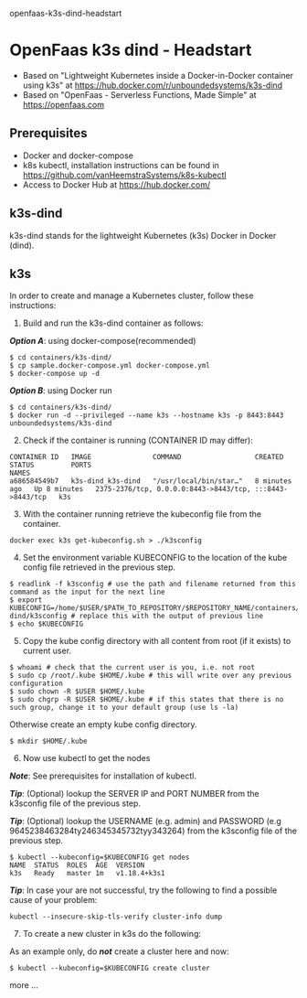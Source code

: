openfaas-k3s-dind-headstart
# OpenFaas k3s dind - Headstart
- Based on "Lightweight Kubernetes inside a Docker-in-Docker container using k3s" at https://hub.docker.com/r/unboundedsystems/k3s-dind
- Based on "OpenFaas - Serverless Functions, Made Simple" at https://openfaas.com

## Prerequisites
- Docker and docker-compose
- k8s kubectl, installation instructions can be found in https://github.com/vanHeemstraSystems/k8s-kubectl
- Access to Docker Hub at https://hub.docker.com/

## k3s-dind
k3s-dind stands for the lightweight Kubernetes (k3s) Docker in Docker (dind).

## k3s
In order to create and manage a Kubernetes cluster, follow these instructions:

1. Build and run the k3s-dind container as follows:

***Option A***: using docker-compose(recommended)
```
$ cd containers/k3s-dind/
$ cp sample.docker-compose.yml docker-compose.yml
$ docker-compose up -d
```

***Option B***: using Docker run
```
$ cd containers/k3s-dind/
$ docker run -d --privileged --name k3s --hostname k3s -p 8443:8443 unboundedsystems/k3s-dind
```

2. Check if the container is running (CONTAINER ID may differ):
```
CONTAINER ID   IMAGE               COMMAND                  CREATED         STATUS         PORTS                                                      NAMES
a686584549b7   k3s-dind_k3s-dind   "/usr/local/bin/star…"   8 minutes ago   Up 8 minutes   2375-2376/tcp, 0.0.0.0:8443->8443/tcp, :::8443->8443/tcp   k3s
```

3. With the container running retrieve the kubeconfig file from the container.
```
docker exec k3s get-kubeconfig.sh > ./k3sconfig
```

4. Set the environment variable KUBECONFIG to the location of the kube config file retrieved in the previous step.
```
$ readlink -f k3sconfig # use the path and filename returned from this command as the input for the next line
$ export KUBECONFIG=/home/$USER/$PATH_TO_REPOSITORY/$REPOSITORY_NAME/containers/k3s-dind/k3sconfig # replace this with the output of previous line
$ echo $KUBECONFIG
```

5. Copy the kube config directory with all content from root (if it exists) to current user.
```
$ whoami # check that the current user is you, i.e. not root
$ sudo cp /root/.kube $HOME/.kube # this will write over any previous configuration
$ sudo chown -R $USER $HOME/.kube
$ sudo chgrp -R $USER $HOME/.kube # if this states that there is no such group, change it to your default group (use ls -la) 
```
Otherwise create an empty kube config directory.
```
$ mkdir $HOME/.kube
```

6. Now use kubectl to get the nodes

***Note***: See prerequisites for installation of kubectl.

***Tip***: (Optional) lookup the SERVER IP and PORT NUMBER from the k3sconfig file of the previous step.

***Tip***: (Optional) lookup the USERNAME (e.g. admin) and PASSWORD (e.g 9645238463284ty246345345732tyy343264) from the k3sconfig file of the previous step.

```
$ kubectl --kubeconfig=$KUBECONFIG get nodes
NAME  STATUS  ROLES  AGE  VERSION
k3s   Ready   master 1m   v1.18.4+k3s1
```

***Tip***: In case your are not successful, try the following to find a possible cause of your problem:

```
kubectl --insecure-skip-tls-verify cluster-info dump
```

7. To create a new cluster in k3s do the following:

As an example only, do ***not*** create a cluster here and now:
```
$ kubectl --kubeconfig=$KUBECONFIG create cluster 
```

more ...
